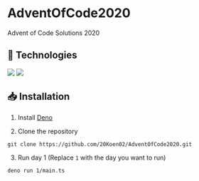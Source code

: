 # AdventOfCode2020
Advent of Code Solutions 2020

## 🔧 Technologies
![](https://img.shields.io/badge/Code-Deno-informational?style=flat&logo=deno&logoColor=white&color=db4949)
![](https://img.shields.io/badge/Code-TypeScript-informational?style=flat&logo=typescript&logoColor=white&color=db4949)

## 📥 Installation
1. Install [Deno](https://deno.land/#installation)

2. Clone the repository
```
git clone https://github.com/20Koen02/AdventOfCode2020.git
```

3. Run day 1 (Replace `1` with the day you want to run)
```
deno run 1/main.ts
```
